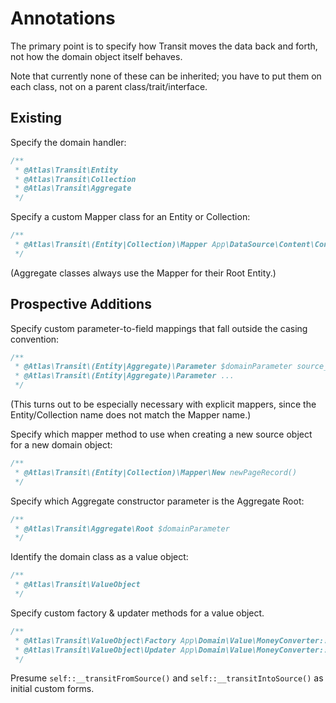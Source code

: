# Annotations

The primary point is to specify how Transit moves the data back and forth, not
how the domain object itself behaves.

Note that currently none of these can be inherited; you have to put them on each
class, not on a parent class/trait/interface.

## Existing

Specify the domain handler:

```php
/**
 * @Atlas\Transit\Entity
 * @Atlas\Transit\Collection
 * @Atlas\Transit\Aggregate
 */
```

Specify a custom Mapper class for an Entity or Collection:

```php
/**
 * @Atlas\Transit\(Entity|Collection)\Mapper App\DataSource\Content\Content
 */
```

(Aggregate classes always use the Mapper for their Root Entity.)

## Prospective Additions

Specify custom parameter-to-field mappings that fall outside the casing
convention:

```php
/**
 * @Atlas\Transit\(Entity|Aggregate)\Parameter $domainParameter source_field
 * @Atlas\Transit\(Entity|Aggregate)\Parameter ...
 */
```

(This turns out to be especially necessary with explicit mappers, since the
Entity/Collection name does not match the Mapper name.)

Specify which mapper method to use when creating a new source object for a new
domain object:

```php
/**
 * @Atlas\Transit\(Entity|Collection)\Mapper\New newPageRecord()
 */
```

Specify which Aggregate constructor parameter is the Aggregate Root:

```php
/**
 * @Atlas\Transit\Aggregate\Root $domainParameter
 */
```

Identify the domain class as a value object:

```php
/**
 * @Atlas\Transit\ValueObject
 */
```

Specify custom factory & updater methods for a value object.

```php
/**
 * @Atlas\Transit\ValueObject\Factory App\Domain\Value\MoneyConverter::fromSource()
 * @Atlas\Transit\ValueObject\Updater App\Domain\Value\MoneyConverter::intoSource()
 */
```

Presume `self::__transitFromSource()` and `self::__transitIntoSource()` as
initial custom forms.
